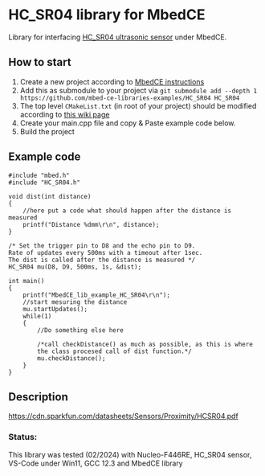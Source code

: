 # HC_SR04 library for MbedCE

Library for interfacing [HC_SR04 ultrasonic sensor](https://www.sparkfun.com/products/15569) under MbedCE.

## How to start
1. Create a new project according to [MbedCE instructions](https://github.com/mbed-ce/mbed-os/wiki)
2. Add this as submodule to your project via `git submodule add --depth 1 https://github.com/mbed-ce-libraries-examples/HC_SR04 HC_SR04`
3. The top level `CMakeList.txt` (in root of your project) should be modified according to [this wiki page](https://github.com/mbed-ce/mbed-os/wiki/MbedOS-configuration#libraries-in-your-application)
4. Create your main.cpp file and copy & Paste example code below.
5. Build the project

## Example code
```
#include "mbed.h"
#include "HC_SR04.h"

void dist(int distance)
{
    //here put a code what should happen after the distance is measured
    printf("Distance %dmm\r\n", distance);
}

/* Set the trigger pin to D8 and the echo pin to D9.
Rate of updates every 500ms with a timeout after 1sec.
The dist is called after the distance is measured */
HC_SR04 mu(D8, D9, 500ms, 1s, &dist);

int main()
{
    printf("MbedCE_lib_example_HC_SR04\r\n");
    //start mesuring the distance
    mu.startUpdates();
    while(1)
    {
        //Do something else here
		
        /*call checkDistance() as much as possible, as this is where
        the class procesed call of dist function.*/
        mu.checkDistance();                              
    }
}
```
## Description
https://cdn.sparkfun.com/datasheets/Sensors/Proximity/HCSR04.pdf


### Status:
This library was tested (02/2024) with Nucleo-F446RE, HC_SR04 sensor, VS-Code under Win11, GCC 12.3 and MbedCE library
